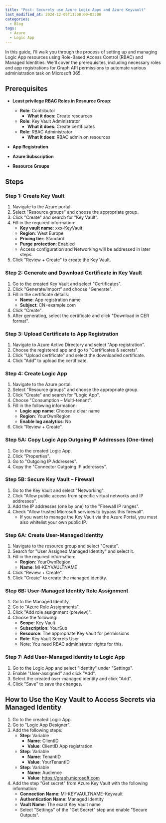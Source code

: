 ```yaml
---
title: "Post: Securely use Azure Logic Apps and Azure Keyvault"
last_modified_at: 2024-12-05T11:00:00+02:00
categories:
  - Blog
tags:
  - Azure
  - Logic App
---
```


In this guide, I'll walk you through the process of setting up and managing Logic App resources using Role-Based Access Control (RBAC) and Managed Identities. We'll cover the prerequisites, including necessary roles and app registrations for Graph API permissions to automate various administration task on Microsoft 365.

## Prerequisites

- **Least privilege RBAC Roles in Resource Group**:
  - **Role**: Contributor
    - **What it does**: Create resources
  - **Role**: Key Vault Administrator
    - **What it does**: Create certificates
   - **Role**: RBAC Administrator
     - **What it does**: RBAC admin on resources

- **App Registration**
- **Azure Subscription**
- **Resource Groups**

## Steps

### Step 1: Create Key Vault

1. Navigate to the Azure portal.
2. Select "Resource groups" and choose the appropriate group.
3. Click "Create" and search for "Key Vault".
4. Fill in the required information:
   - **Key vault name**: xxx-KeyVault
   - **Region**: West Europe
   - **Pricing tier**: Standard
   - **Purge protection**: Enabled
   - Access configuration and Networking will be addressed in later steps.
5. Click "Review + Create" to create the Key Vault.

### Step 2: Generate and Download Certificate in Key Vault

1. Go to the created Key Vault and select "Certificates".
2. Click "Generate/Import" and choose "Generate".
3. Fill in the certificate details:
   - **Name**: App registration name
   - **Subject**: CN=example.com
4. Click "Create".
5. After generating, select the certificate and click "Download in CER format".

### Step 3: Upload Certificate to App Registration

1. Navigate to Azure Active Directory and select "App registration".
2. Choose the registered app and go to "Certificates & secrets".
3. Click "Upload certificate" and select the downloaded certificate.
4. Click "Add" to upload the certificate.

### Step 4: Create Logic App

1. Navigate to the Azure portal.
2. Select "Resource groups" and choose the appropriate group.
3. Click "Create" and search for "Logic App".
4. Choose "Consumption – Multi-tenant".
5. Fill in the following information:
   - **Logic app name**: Choose a clear name
   - **Region**: YourOwnRegion
   - **Enable log analytics**: No
6. Click "Review + Create".

### Step 5A: Copy Logic App Outgoing IP Addresses (One-time)

1. Go to the created Logic App.
2. Click "Properties".
3. Go to "Outgoing IP Addresses".
4. Copy the "Connector Outgoing IP addresses".

### Step 5B: Secure Key Vault – Firewall

1. Go to the Key Vault and select "Networking".
2. Click "Allow public access from specific virtual networks and IP addresses".
3. Add the IP addresses (one by one) to the "Firewall IP ranges".
4. Check "Allow trusted Microsoft services to bypass this firewall".
   - If you want to manage the Key Vault via the Azure Portal, you must also whitelist your own public IP.

### Step 6A: Create User-Managed Identity

1. Navigate to the resource group and select "Create".
2. Search for "User Assigned Managed Identity" and select it.
3. Fill in the required information:
   - **Region**: YourOwnRegion
   - **Name**: MI-KEYVAULTNAME
4. Click "Review + Create".
5. Click "Create" to create the managed identity.

### Step 6B: User-Managed Identity Role Assignment

1. Go to the Managed Identity.
2. Go to "Azure Role Assignments".
3. Click "Add role assignment (preview)".
4. Choose the following:
   - **Scope**: Key Vault
   - **Subscription**: YourSub
   - **Resource**: The appropriate Key Vault for permissions
   - **Role**: Key Vault Secrets User
   - Note: You need RBAC administrator rights for this.

### Step 7: Add User-Managed Identity to Logic App

1. Go to the Logic App and select "Identity" under "Settings".
2. Enable "User-assigned" and click "Add".
3. Select the created user-managed identity and click "Add".
4. Click "Save" to save the changes.

## How to Use the Key Vault to Access Secrets via Managed Identity

1. Go to the created Logic App.
2. Go to "Logic App Designer".
3. Add the following steps:
   - **Step**: Variable
     - **Name**: ClientID
     - **Value**: ClientID App registration
   - **Step**: Variable
     - **Name**: TenantID
     - **Value**: YourTenantID
   - **Step**: Variable
     - **Name**: Audience
     - **Value**: https://graph.microsoft.com
4. Add the step "Get secret" from Azure Key Vault with the following information:
   - **Connection Name**: MI-KEYVAULTNAME-Keyvault
   - **Authentication Name**: Managed Identity
   - **Vault Name**: The exact Key Vault name
   - Select "Settings" of the "Get Secret" step and enable "Secure Outputs".